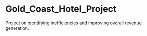 # Gold_Coast_Hotel_Project
Project on identifying inefficiencies and improving overall revenue generation.
